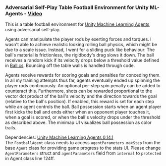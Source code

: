 ### Adversarial Self-Play Table Football Environment for Unity ML-Agents - [Video](https://www.youtube.com/watch?v=_H11-7eXIko)

This is a table football environment for [Unity Machine Learning Agents](https://github.com/Unity-Technologies/ml-agents), using adversarial self-play.

Agents can manipulate the player rods by exerting forces and torques. I wasn't able to achieve realistic looking rolling ball physics, which might be due to a scale issue. Instead, I went for a sliding puck like behaviour: The ball's material is frictionless, the rigidbody's drag slows it down. The ball receives a random kick if its velocity drops below a threshold value defined in [Ball.cs](https://github.com/mbaske/ml-table-football/blob/master/Assets/Football/Scripts/Ball.cs). Bouncing off the table walls is handled through code.

Agents receive rewards for scoring goals and penalties for conceding them. In all my training attempts thus far, agents eventually ended up spinning the player rods continuously. An optional per-step spin penalty can be added to counteract this. Furthermore, shots can be rewarded proportional to the vector dot product of the ball's velocity and the direction towards the goal (relative to the ball's position). If enabled, this reward is set for each step while an agent controls the ball. Ball possession starts when an agent player first kicks the ball and ends either when an opponent player touches it, when a goal is scored, or when the ball's velocity drops under the threshold as described above. The minimap UI visualizes ball possession as color trails.

Dependencies:
[Unity Machine Learning Agents 0.14.1](https://github.com/Unity-Technologies/ml-agents/releases/tag/0.14.1)  
The `FootballAgent` class needs to access `agentParameters.maxStep` from the base `Agent` class for providing game progress to the stats UI. Please change `AgentParameters` struct and `agentParameters` field from `internal` to `protected` in Agent class line 124ff.


